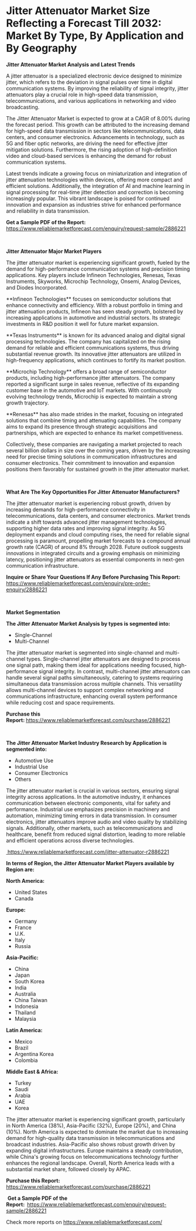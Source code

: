 <p><h1>Jitter Attenuator Market Size Reflecting a Forecast Till 2032: Market By Type, By Application and By Geography</h1></p><p><strong>Jitter Attenuator Market Analysis and Latest Trends</strong></p>
<p><p>A jitter attenuator is a specialized electronic device designed to minimize jitter, which refers to the deviation in signal pulses over time in digital communication systems. By improving the reliability of signal integrity, jitter attenuators play a crucial role in high-speed data transmission, telecommunications, and various applications in networking and video broadcasting. </p><p>The Jitter Attenuator Market is expected to grow at a CAGR of 8.00% during the forecast period. This growth can be attributed to the increasing demand for high-speed data transmission in sectors like telecommunications, data centers, and consumer electronics. Advancements in technology, such as 5G and fiber optic networks, are driving the need for effective jitter mitigation solutions. Furthermore, the rising adoption of high-definition video and cloud-based services is enhancing the demand for robust communication systems. </p><p>Latest trends indicate a growing focus on miniaturization and integration of jitter attenuation technologies within devices, offering more compact and efficient solutions. Additionally, the integration of AI and machine learning in signal processing for real-time jitter detection and correction is becoming increasingly popular. This vibrant landscape is poised for continued innovation and expansion as industries strive for enhanced performance and reliability in data transmission.</p></p>
<p><strong>Get a Sample PDF of the Report:&nbsp;</strong> <a href="https://www.reliablemarketforecast.com/enquiry/request-sample/2886221?utm_campaign=2202&utm_medium=2&utm_source=Github&utm_content=ia&utm_term=13032025&utm_id=jitter-attenuator">https://www.reliablemarketforecast.com/enquiry/request-sample/2886221</a></p>
<p>&nbsp;</p>
<p><strong>Jitter Attenuator Major Market Players</strong></p>
<p><p>The jitter attenuator market is experiencing significant growth, fueled by the demand for high-performance communication systems and precision timing applications. Key players include Infineon Technologies, Renesas, Texas Instruments, Skyworks, Microchip Technology, Onsemi, Analog Devices, and Diodes Incorporated.</p><p>**Infineon Technologies** focuses on semiconductor solutions that enhance connectivity and efficiency. With a robust portfolio in timing and jitter attenuation products, Infineon has seen steady growth, bolstered by increasing applications in automotive and industrial sectors. Its strategic investments in R&D position it well for future market expansion.</p><p>**Texas Instruments** is known for its advanced analog and digital signal processing technologies. The company has capitalized on the rising demand for reliable and efficient communications systems, thus driving substantial revenue growth. Its innovative jitter attenuators are utilized in high-frequency applications, which continues to fortify its market position.</p><p>**Microchip Technology** offers a broad range of semiconductor products, including high-performance jitter attenuators. The company reported a significant surge in sales revenue, reflective of its expanding customer base in the automotive and IoT markets. With continuously evolving technology trends, Microchip is expected to maintain a strong growth trajectory.</p><p>**Renesas** has also made strides in the market, focusing on integrated solutions that combine timing and attenuating capabilities. The company aims to expand its presence through strategic acquisitions and partnerships, which are expected to enhance its market competitiveness.</p><p>Collectively, these companies are navigating a market projected to reach several billion dollars in size over the coming years, driven by the increasing need for precise timing solutions in communication infrastructures and consumer electronics. Their commitment to innovation and expansion positions them favorably for sustained growth in the jitter attenuator market.</p></p>
<p>&nbsp;</p>
<p><strong>What Are The Key Opportunities For Jitter Attenuator Manufacturers?</strong></p>
<p><p>The jitter attenuator market is experiencing robust growth, driven by increasing demands for high-performance connectivity in telecommunications, data centers, and consumer electronics. Market trends indicate a shift towards advanced jitter management technologies, supporting higher data rates and improving signal integrity. As 5G deployment expands and cloud computing rises, the need for reliable signal processing is paramount, propelling market forecasts to a compound annual growth rate (CAGR) of around 8% through 2028. Future outlook suggests innovations in integrated circuits and a growing emphasis on minimizing latency, positioning jitter attenuators as essential components in next-gen communication infrastructure.</p></p>
<p><strong>Inquire or Share Your Questions If Any Before Purchasing This Report:</strong> <a href="https://www.reliablemarketforecast.com/enquiry/pre-order-enquiry/2886221?utm_campaign=2202&utm_medium=2&utm_source=Github&utm_content=ia&utm_term=13032025&utm_id=jitter-attenuator">https://www.reliablemarketforecast.com/enquiry/pre-order-enquiry/2886221</a></p>
<p>&nbsp;</p>
<p><strong>Market Segmentation</strong></p>
<p><strong>The Jitter Attenuator Market Analysis by types is segmented into:</strong></p>
<p><ul><li>Single-Channel</li><li>Multi-Channel</li></ul></p>
<p><p>The jitter attenuator market is segmented into single-channel and multi-channel types. Single-channel jitter attenuators are designed to process one signal path, making them ideal for applications needing focused, high-performance signal integrity. In contrast, multi-channel jitter attenuators can handle several signal paths simultaneously, catering to systems requiring simultaneous data transmission across multiple channels. This versatility allows multi-channel devices to support complex networking and communications infrastructure, enhancing overall system performance while reducing cost and space requirements.</p></p>
<p><strong>Purchase this Report:&nbsp;</strong><a href="https://www.reliablemarketforecast.com/purchase/2886221?utm_campaign=2202&utm_medium=2&utm_source=Github&utm_content=ia&utm_term=13032025&utm_id=jitter-attenuator">https://www.reliablemarketforecast.com/purchase/2886221</a></p>
<p>&nbsp;</p>
<p><strong>The Jitter Attenuator Market Industry Research by Application is segmented into:</strong></p>
<p><ul><li>Automotive Use</li><li>Industrial Use</li><li>Consumer Electronics</li><li>Others</li></ul></p>
<p><p>The jitter attenuator market is crucial in various sectors, ensuring signal integrity across applications. In the automotive industry, it enhances communication between electronic components, vital for safety and performance. Industrial use emphasizes precision in machinery and automation, minimizing timing errors in data transmission. In consumer electronics, jitter attenuators improve audio and video quality by stabilizing signals. Additionally, other markets, such as telecommunications and healthcare, benefit from reduced signal distortion, leading to more reliable and efficient operations across diverse technologies.</p></p>
<p><a href="https://www.reliablemarketforecast.com/jitter-attenuator-r2886221?utm_campaign=2202&utm_medium=2&utm_source=Github&utm_content=ia&utm_term=13032025&utm_id=jitter-attenuator">&nbsp;https://www.reliablemarketforecast.com/jitter-attenuator-r2886221</a></p>
<p><strong>In terms of Region, the Jitter Attenuator Market Players available by Region are:</strong></p>
<p>
    <p> <strong> North America: </strong>
        <ul>
            <li>United States</li>
            <li>Canada</li>
        </ul>
        </p> 
    <p> <strong> Europe: </strong>
        <ul>
            <li>Germany</li>
            <li>France</li>
            <li>U.K.</li>
            <li>Italy</li>
            <li>Russia</li>
        </ul>
        </p> 
    <p> <strong> Asia-Pacific: </strong>
        <ul>
            <li>China</li>
            <li>Japan</li>
            <li>South Korea</li>
            <li>India</li>
            <li>Australia</li>
            <li>China Taiwan</li>
            <li>Indonesia</li>
            <li>Thailand</li>
            <li>Malaysia</li>
        </ul>
        </p> 
    <p> <strong> Latin America: </strong>
        <ul>
            <li>Mexico</li>
            <li>Brazil</li>
            <li>Argentina Korea</li>
            <li>Colombia</li>
        </ul>
        </p> 
    <p> <strong> Middle East & Africa: </strong>
        <ul>
            <li>Turkey</li>
            <li>Saudi</li>
            <li>Arabia</li>
            <li>UAE</li>
            <li>Korea</li>
        </ul>
    </p>
    </p>
<p><p>The jitter attenuator market is experiencing significant growth, particularly in North America (38%), Asia-Pacific (32%), Europe (20%), and China (10%). North America is expected to dominate the market due to increasing demand for high-quality data transmission in telecommunications and broadcast industries. Asia-Pacific also shows robust growth driven by expanding digital infrastructures. Europe maintains a steady contribution, while China's growing focus on telecommunications technology further enhances the regional landscape. Overall, North America leads with a substantial market share, followed closely by APAC.</p></p>
<p><strong>Purchase this Report: </strong><a href="https://www.reliablemarketforecast.com/purchase/2886221?utm_campaign=2202&utm_medium=2&utm_source=Github&utm_content=ia&utm_term=13032025&utm_id=jitter-attenuator">https://www.reliablemarketforecast.com/purchase/2886221</a></p>
<p>&nbsp;<strong>Get a Sample PDF of the Report:&nbsp;&nbsp;</strong><a href="https://www.reliablemarketforecast.com/enquiry/request-sample/2886221?utm_campaign=2202&utm_medium=2&utm_source=Github&utm_content=ia&utm_term=13032025&utm_id=jitter-attenuator">https://www.reliablemarketforecast.com/enquiry/request-sample/2886221</a></p>
<p><strong></strong></p>
<p>Check more reports on <a href="https://www.reliablemarketforecast.com/?utm_campaign=2202&utm_medium=2&utm_source=Github&utm_content=ia&utm_term=13032025&utm_id=jitter-attenuator">https://www.reliablemarketforecast.com/</a></p>